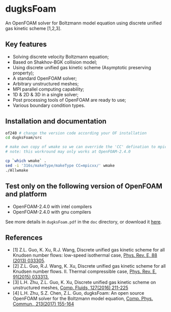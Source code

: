 # dugksFoam
An OpenFOAM solver for Boltzmann model equation using discrete unified gas kinetic scheme [1,2,3].

## Key features
* Solving discrete velocity Boltzmann equation;
* Based on Shakhov-BGK collision model;
* Using discrete unified gas kinetic scheme (Asymptotic preserving property);
* A standard OpenFOAM solver;
* Arbitrary unstructured meshes;
* MPI parallel computing capability;
* 1D & 2D & 3D in a single solver;
* Post processing tools of OpenFOAM are ready to use;
* Various boundary condition types.

## Installation and documentation
```bash
of240 # change the version code according your OF installation
cd dugksFoam/src

# make own copy of wmake so we can override the 'CC' defination to mpicxx to support the velocity space decomposition MPI parallel computing ability.
# note: this workround may only works at OpenFOAM-2.4.0

cp `which wmake` .
sed -i '316s/makeType/makeType CC=mpicxx/' wmake
./Allwmake
```

## Test only on the following version of OpenFOAM  and platform
* OpenFOAM-2.4.0 with intel compilers
* OpenFOAM-2.4.0 with gnu compilers

See more details in `dugksFoam.pdf` in the `doc` directory, or download it [here](https://github.com/zhulianhua/dugksFoam/raw/master/doc/dugksFoam.pdf).

## References
* [1] Z.L. Guo, K. Xu, R.J. Wang, Discrete unified gas kinetic scheme for all Knudsen number flows: low-speed isothermal case, [Phys. Rev. E, 88 (2013) 033305](http://journals.aps.org/pre/abstract/10.1103/PhysRevE.88.033305).
* [2] Z.L. Guo, R.J. Wang, K. Xu, Discrete unified gas kinetic scheme for all Knudsen number flows. II. Thermal compressible case, [Phys. Rev. E, 91(2015) 033313.](http://journals.aps.org/pre/abstract/10.1103/PhysRevE.91.033313)
* [3] L.H. Zhu, Z.L. Guo, K. Xu, Discrete unified gas kinetic scheme on unstructured meshes, [Comp. Fluids, 127(2016) 211-225](http://www.sciencedirect.com/science/article/pii/S0045793016000177)
* [4] L.H. Zhu, S.Z. Chen, Z.L. Guo, dugksFoam: An open source OpenFOAM solver for the Boltzmann model equation, [Comp. Phys. Commun., 213(2017) 155-164](http://www.sciencedirect.com/science/article/pii/S0010465516303642)
